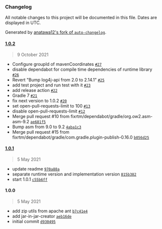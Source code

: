 ### Changelog

All notable changes to this project will be documented in this file. Dates are displayed in UTC.

Generated by [anatawa12's fork of `auto-changelog`](https://github.com/anatawa12/auto-changelog).

#### [1.0.2](https://github.com/fixrtm/jar-in-jar-mod/compare/1.0.1...1.0.2)

> 9 October 2021

- Configure groupId of mavenCoordinates [`#27`](https://github.com/fixrtm/jar-in-jar-mod/pull/27)
- disable dependabot for compile time dependencies of runtime library [`#26`](https://github.com/fixrtm/jar-in-jar-mod/pull/26)
- Revert "Bump log4j-api from 2.0 to 2.14.1" [`#25`](https://github.com/fixrtm/jar-in-jar-mod/pull/25)
- add test project and run test with it [`#23`](https://github.com/fixrtm/jar-in-jar-mod/pull/23)
- add release action [`#22`](https://github.com/fixrtm/jar-in-jar-mod/pull/22)
- Gradle 7 [`#21`](https://github.com/fixrtm/jar-in-jar-mod/pull/21)
- fix next version to 1.0.2 [`#20`](https://github.com/fixrtm/jar-in-jar-mod/pull/20)
- set open-pull-requests-limit to 100 [`#13`](https://github.com/fixrtm/jar-in-jar-mod/pull/13)
- disable open-pull-requests-limit [`#12`](https://github.com/fixrtm/jar-in-jar-mod/pull/12)
- Merge pull request #10 from fixrtm/dependabot/gradle/org.ow2.asm-asm-9.2 [`ae681f5`](https://github.com/fixrtm/jar-in-jar-mod/commit/ae681f5fa926783ddaf3f0214fe22caf8cd2df5d)
- Bump asm from 9.0 to 9.2 [`4aba1c3`](https://github.com/fixrtm/jar-in-jar-mod/commit/4aba1c35c0ee2d1ef5b4639364a111092d068a89)
- Merge pull request #15 from fixrtm/dependabot/gradle/com.gradle.plugin-publish-0.16.0 [`b056d25`](https://github.com/fixrtm/jar-in-jar-mod/commit/b056d25ef6e2f828b0a4fc1e6072f7188884bb68)

#### [1.0.1](https://github.com/fixrtm/jar-in-jar-mod/compare/1.0.0...1.0.1)

> 5 May 2021

- update readme [`970a88a`](https://github.com/fixrtm/jar-in-jar-mod/commit/970a88afbeaa8a838a0cd1f0801fd7a3bf37269d)
- separate runtime version and implementation version [`815b382`](https://github.com/fixrtm/jar-in-jar-mod/commit/815b3828669faef1787c648d936ba00d5f9db63c)
- start 1.0.1 [`c55b6ff`](https://github.com/fixrtm/jar-in-jar-mod/commit/c55b6ff55fb67714928a6bb3f139037d7475f0ef)

#### 1.0.0

> 5 May 2021

- add zip utils from apache ant [`b7c41e4`](https://github.com/fixrtm/jar-in-jar-mod/commit/b7c41e448604dfdcc3054fa7a1101d64af17c4e2)
- add jar-in-jar-creator [`aeb16de`](https://github.com/fixrtm/jar-in-jar-mod/commit/aeb16de32268b82e0dcefc1e58d8e741a91ebeab)
- initial commit [`d930495`](https://github.com/fixrtm/jar-in-jar-mod/commit/d930495977b4b8593c633364f4d268a07c36f647)
